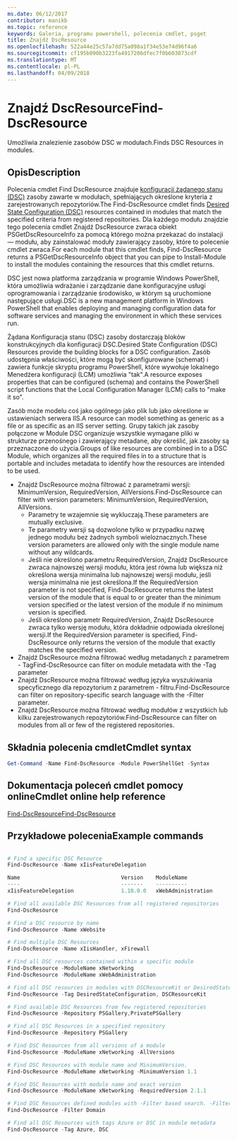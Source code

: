 ```yaml
---
ms.date: 06/12/2017
contributor: manikb
ms.topic: reference
keywords: Galeria, programu powershell, polecenia cmdlet, psget
title: Znajdź DscResource
ms.openlocfilehash: 522a44e25c57a7dd75a098a1f34e53e74d96f4a6
ms.sourcegitcommit: cf195b090b3223fa4917206dfec7f0b603873cdf
ms.translationtype: MT
ms.contentlocale: pl-PL
ms.lasthandoff: 04/09/2018
---
```

# <a name="find-dscresource"></a><span data-ttu-id="c6106-103">Znajdź DscResource</span><span class="sxs-lookup"><span data-stu-id="c6106-103">Find-DscResource</span></span>

<span data-ttu-id="c6106-104">Umożliwia znalezienie zasobów DSC w modułach.</span><span class="sxs-lookup"><span data-stu-id="c6106-104">Finds DSC Resources in modules.</span></span>

## <a name="description"></a><span data-ttu-id="c6106-105">Opis</span><span class="sxs-lookup"><span data-stu-id="c6106-105">Description</span></span>

<span data-ttu-id="c6106-106">Polecenia cmdlet Find DscResource znajduje [konfiguracji żądanego stanu (DSC)](https://msdn.microsoft.com/PowerShell/dsc/overview) zasoby zawarte w modułach, spełniających określone kryteria z zarejestrowanych repozytoriów.</span><span class="sxs-lookup"><span data-stu-id="c6106-106">The Find-DscResource cmdlet finds [Desired State Configuration (DSC)](https://msdn.microsoft.com/PowerShell/dsc/overview) resources contained in modules that match the specified criteria from registered repositories.</span></span>
<span data-ttu-id="c6106-107">Dla każdego modułu znajdzie tego polecenia cmdlet Znajdź DscResource zwraca obiekt PSGetDscResourceInfo za pomocą którego można przekazać do instalacji — modułu, aby zainstalować moduły zawierający zasoby, które to polecenie cmdlet zwraca.</span><span class="sxs-lookup"><span data-stu-id="c6106-107">For each module that this cmdlet finds, Find-DscResource returns a PSGetDscResourceInfo object that you can pipe to Install-Module to install the modules containing the resources that this cmdlet returns.</span></span>

<span data-ttu-id="c6106-108">DSC jest nowa platforma zarządzania w programie Windows PowerShell, która umożliwia wdrażanie i zarządzanie dane konfiguracyjne usługi oprogramowania i zarządzanie środowisko, w którym są uruchomione następujące usługi.</span><span class="sxs-lookup"><span data-stu-id="c6106-108">DSC is a new management platform in Windows PowerShell that enables deploying and managing configuration data for software services and managing the environment in which these services run.</span></span>

<span data-ttu-id="c6106-109">Żądana Konfiguracja stanu (DSC) zasoby dostarczają bloków konstrukcyjnych dla konfiguracji DSC.</span><span class="sxs-lookup"><span data-stu-id="c6106-109">Desired State Configuration (DSC) Resources provide the building blocks for a DSC configuration.</span></span> <span data-ttu-id="c6106-110">Zasób udostępnia właściwości, które mogą być skonfigurowane (schemat) i zawiera funkcje skryptu programu PowerShell, które wywołuje lokalnego Menedżera konfiguracji (LCM) umożliwia "tak".</span><span class="sxs-lookup"><span data-stu-id="c6106-110">A resource exposes properties that can be configured (schema) and contains the PowerShell script functions that the Local Configuration Manager (LCM) calls to "make it so".</span></span>

<span data-ttu-id="c6106-111">Zasób może modelu coś jako ogólnego jako plik lub jako określone w ustawieniach serwera IIS.</span><span class="sxs-lookup"><span data-stu-id="c6106-111">A resource can model something as generic as a file or as specific as an IIS server setting.</span></span> <span data-ttu-id="c6106-112">Grupy takich jak zasoby połączone w Module DSC organizuje wszystkie wymagane pliki w strukturze przenośnego i zawierający metadane, aby określić, jak zasoby są przeznaczone do użycia.</span><span class="sxs-lookup"><span data-stu-id="c6106-112">Groups of like resources are combined in to a DSC Module, which organizes all the required files in to a structure that is portable and includes metadata to identify how the resources are intended to be used.</span></span>

- <span data-ttu-id="c6106-113">Znajdź DscResource można filtrować z parametrami wersji: MinimumVersion, RequiredVersion, AllVersions.</span><span class="sxs-lookup"><span data-stu-id="c6106-113">Find-DscResource can filter with version parameters: MinimumVersion, RequiredVersion, AllVersions.</span></span>
  - <span data-ttu-id="c6106-114">Parametry te wzajemnie się wykluczają.</span><span class="sxs-lookup"><span data-stu-id="c6106-114">These parameters are mutually exclusive.</span></span>
  - <span data-ttu-id="c6106-115">Te parametry wersji są dozwolone tylko w przypadku nazwę jednego modułu bez żadnych symboli wieloznacznych.</span><span class="sxs-lookup"><span data-stu-id="c6106-115">These version parameters are allowed only with the single module name without any wildcards.</span></span>
  - <span data-ttu-id="c6106-116">Jeśli nie określono parametru RequiredVersion, Znajdź DscResource zwraca najnowszej wersji modułu, która jest równa lub większa niż określona wersja minimalna lub najnowszej wersji modułu, jeśli wersja minimalna nie jest określona.</span><span class="sxs-lookup"><span data-stu-id="c6106-116">If the RequiredVersion parameter is not specified, Find-DscResource returns the latest version of the module that is equal to or greater than the minimum version specified or the latest version of the module if no minimum version is specified.</span></span>
  - <span data-ttu-id="c6106-117">Jeśli określono parametr RequiredVersion, Znajdź DscResource zwraca tylko wersję modułu, która dokładnie odpowiada określonej wersji.</span><span class="sxs-lookup"><span data-stu-id="c6106-117">If the RequiredVersion parameter is specified, Find-DscResource only returns the version of the module that exactly matches the specified version.</span></span>
- <span data-ttu-id="c6106-118">Znajdź DscResource można filtrować według metadanych z parametrem - Tag</span><span class="sxs-lookup"><span data-stu-id="c6106-118">Find-DscResource can filter on module metadata with the -Tag parameter</span></span>
- <span data-ttu-id="c6106-119">Znajdź DscResource można filtrować według języka wyszukiwania specyficznego dla repozytorium z parametrem - filtru.</span><span class="sxs-lookup"><span data-stu-id="c6106-119">Find-DscResource can filter on repository-specific search language with the -Filter parameter.</span></span>
- <span data-ttu-id="c6106-120">Znajdź DscResource można filtrować według modułów z wszystkich lub kilku zarejestrowanych repozytoriów.</span><span class="sxs-lookup"><span data-stu-id="c6106-120">Find-DscResource can filter on modules from all or few of the registered repositories.</span></span>

## <a name="cmdlet-syntax"></a><span data-ttu-id="c6106-121">Składnia polecenia cmdlet</span><span class="sxs-lookup"><span data-stu-id="c6106-121">Cmdlet syntax</span></span>
```powershell
Get-Command -Name Find-DscResource -Module PowerShellGet -Syntax
```

## <a name="cmdlet-online-help-reference"></a><span data-ttu-id="c6106-122">Dokumentacja poleceń cmdlet pomocy online</span><span class="sxs-lookup"><span data-stu-id="c6106-122">Cmdlet online help reference</span></span>

[<span data-ttu-id="c6106-123">Find-DscResource</span><span class="sxs-lookup"><span data-stu-id="c6106-123">Find-DscResource</span></span>](http://go.microsoft.com/fwlink/?LinkId=517196)

## <a name="example-commands"></a><span data-ttu-id="c6106-124">Przykładowe polecenia</span><span class="sxs-lookup"><span data-stu-id="c6106-124">Example commands</span></span>
```powershell

# Find a specific DSC Resource
Find-DscResource -Name xIisFeatureDelegation

Name                                Version    ModuleName                          Repository
----                                -------    ----------                          ----------
xIisFeatureDelegation               1.10.0.0   xWebAdministration                  PSGallery

# Find all available DSC Resources from all registered repositories
Find-DscResource

# Find a DSC resource by name
Find-DscResource -Name xWebsite

# Find multiple DSC Resources
Find-DscResource -Name xIisHandler, xFirewall

# Find all DSC resources contained within a specific module
Find-DscResource -ModuleName xNetworking
Find-DscResource -ModuleName xWebAdministration

# Find all DSC resources in modules with DSCResourceKit or DesiredStateConfiguration
Find-DscResource -Tag DesiredStateConfiguration, DSCResourceKit

# Find available DSC Resources from few registered repositories
Find-DscResource -Repository PSGallery,PrivatePSGallery

# Find all DSC Resources in a specified repository
Find-DscResource -Repository PSGallery

# Find DSC Resources from all versions of a module
Find-DscResource -ModuleName xNetworking -AllVersions

# Find DSC Resources with module name and MinimumVersion.
Find-DscResource -ModuleName xNetworking -MinimumVersion 1.1

# Find DSC Resources with module name and exact version
Find-DscResource -ModuleName xNetworking -RequiredVersion 2.1.1

# Find DSC Resources defined modules with -Filter based search. -Filter searches in description and module names
Find-DscResource -Filter Domain

# Find all DSC Resources with tags Azure or DSC in module metadata
Find-DscResource -Tag Azure, DSC

```